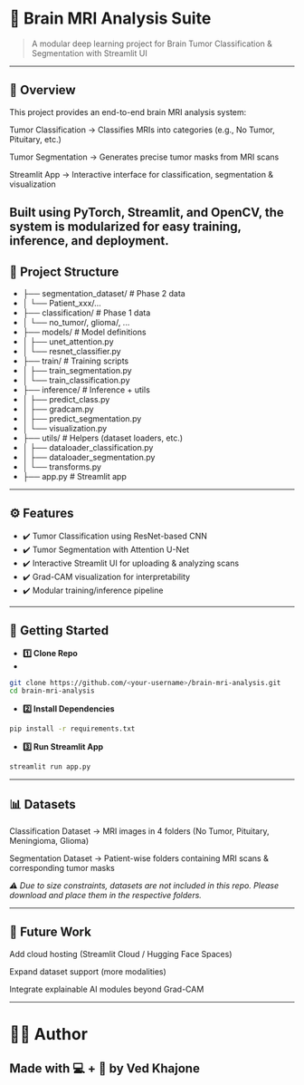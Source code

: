 # 🧠 Brain MRI Analysis Suite

> A modular deep learning project for Brain Tumor Classification & Segmentation with Streamlit UI
---

## 📌 Overview

This project provides an end-to-end brain MRI analysis system:

Tumor Classification → Classifies MRIs into categories (e.g., No Tumor, Pituitary, etc.)

Tumor Segmentation → Generates precise tumor masks from MRI scans

Streamlit App → Interactive interface for classification, segmentation & visualization

Built using PyTorch, Streamlit, and OpenCV, the system is modularized for easy training, inference, and deployment.
---

## 📂 Project Structure
- ├── segmentation_dataset/            # Phase 2 data
- │   └── Patient_xxx/...
- ├── classification/                  # Phase 1 data
- │   └── no_tumor/, glioma/, ...
- ├── models/                          # Model definitions
- │   ├── unet_attention.py
- │   └── resnet_classifier.py
- ├── train/                           # Training scripts
- │   ├── train_segmentation.py
- │   └── train_classification.py
- ├── inference/                       # Inference + utils
- │   ├── predict_class.py
- │   ├── gradcam.py
- │   ├── predict_segmentation.py
- │   └── visualization.py
- ├── utils/                           # Helpers (dataset loaders, etc.)
- │   ├── dataloader_classification.py
- │   ├── dataloader_segmentation.py
- │   └── transforms.py
- ├── app.py                           # Streamlit app

---

## ⚙️ Features

- ✔️ Tumor Classification using ResNet-based CNN
- ✔️ Tumor Segmentation with Attention U-Net
- ✔️ Interactive Streamlit UI for uploading & analyzing scans
- ✔️ Grad-CAM visualization for interpretability
- ✔️ Modular training/inference pipeline

---
## 🚀 Getting Started
- **1️⃣ Clone Repo**
- 
```bash
git clone https://github.com/<your-username>/brain-mri-analysis.git
cd brain-mri-analysis
```

- **2️⃣ Install Dependencies**
```bash
pip install -r requirements.txt
```

- **3️⃣ Run Streamlit App**
```bash
streamlit run app.py
```

---

## 📊 Datasets

Classification Dataset → MRI images in 4 folders (No Tumor, Pituitary, Meningioma, Glioma)

Segmentation Dataset → Patient-wise folders containing MRI scans & corresponding tumor masks

_⚠️ Due to size constraints, datasets are not included in this repo. Please download and place them in the respective folders._

---

## 🎯 Future Work

Add cloud hosting (Streamlit Cloud / Hugging Face Spaces)

Expand dataset support (more modalities)

Integrate explainable AI modules beyond Grad-CAM

---

# 👨‍💻 Author
Made with 💻 + 🧠 by Ved Khajone
---


